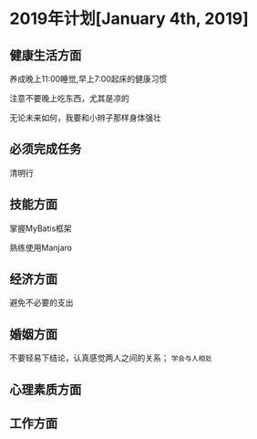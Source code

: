 
# 2019年计划[January 4th, 2019]

## 健康生活方面

养成晚上11:00睡觉,早上7:00起床的健康习惯

注意不要晚上吃东西，尤其是凉的

无论未来如何，我要和小辫子那样身体强壮


## 必须完成任务
清明行


## 技能方面

掌握MyBatis框架


熟练使用Manjaro



## 经济方面



避免不必要的支出

## 婚姻方面

不要轻易下结论，认真感觉两人之间的关系；
`学会与人相处`



## 心理素质方面


## 工作方面















